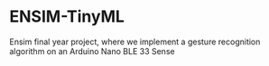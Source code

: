 # ENSIM-TinyML
Ensim final year project, where we implement a gesture recognition algorithm on an Arduino Nano BLE 33 Sense
